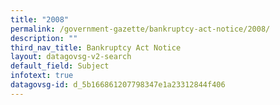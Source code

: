 ```yaml
---
title: "2008"
permalink: /government-gazette/bankruptcy-act-notice/2008/
description: ""
third_nav_title: Bankruptcy Act Notice
layout: datagovsg-v2-search
default_field: Subject
infotext: true
datagovsg-id: d_5b166861207798347e1a23312844f406
---
```

